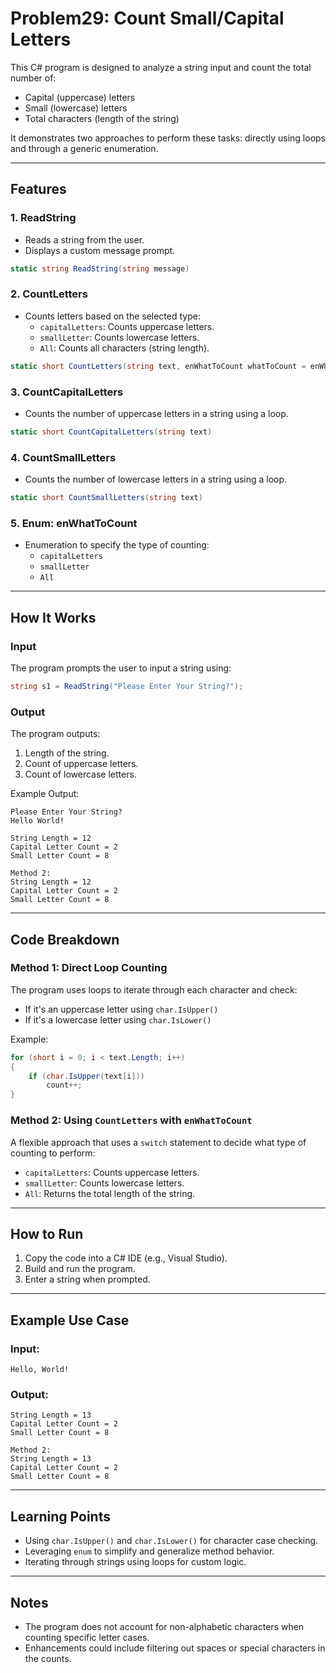 # Problem29: Count Small/Capital Letters

This C# program is designed to analyze a string input and count the total number of:

- Capital (uppercase) letters
- Small (lowercase) letters
- Total characters (length of the string)

It demonstrates two approaches to perform these tasks: directly using loops and through a generic enumeration.

---

## Features

### 1. **ReadString**
- Reads a string from the user.
- Displays a custom message prompt.

```csharp
static string ReadString(string message)
```

### 2. **CountLetters**
- Counts letters based on the selected type:
  - `capitalLetters`: Counts uppercase letters.
  - `smallLetter`: Counts lowercase letters.
  - `All`: Counts all characters (string length).

```csharp
static short CountLetters(string text, enWhatToCount whatToCount = enWhatToCount.All)
```

### 3. **CountCapitalLetters**
- Counts the number of uppercase letters in a string using a loop.

```csharp
static short CountCapitalLetters(string text)
```

### 4. **CountSmallLetters**
- Counts the number of lowercase letters in a string using a loop.

```csharp
static short CountSmallLetters(string text)
```

### 5. **Enum: enWhatToCount**
- Enumeration to specify the type of counting:
  - `capitalLetters`
  - `smallLetter`
  - `All`

---

## How It Works

### Input
The program prompts the user to input a string using:
```csharp
string s1 = ReadString("Please Enter Your String?");
```

### Output
The program outputs:
1. Length of the string.
2. Count of uppercase letters.
3. Count of lowercase letters.

Example Output:
```
Please Enter Your String?
Hello World!

String Length = 12
Capital Letter Count = 2
Small Letter Count = 8

Method 2:
String Length = 12
Capital Letter Count = 2
Small Letter Count = 8
```

---

## Code Breakdown

### Method 1: Direct Loop Counting
The program uses loops to iterate through each character and check:
- If it's an uppercase letter using `char.IsUpper()`
- If it's a lowercase letter using `char.IsLower()`

Example:
```csharp
for (short i = 0; i < text.Length; i++)
{
    if (char.IsUpper(text[i]))
        count++;
}
```

### Method 2: Using `CountLetters` with `enWhatToCount`
A flexible approach that uses a `switch` statement to decide what type of counting to perform:
- `capitalLetters`: Counts uppercase letters.
- `smallLetter`: Counts lowercase letters.
- `All`: Returns the total length of the string.

---

## How to Run
1. Copy the code into a C# IDE (e.g., Visual Studio).
2. Build and run the program.
3. Enter a string when prompted.

---

## Example Use Case
### Input:
```
Hello, World!
```
### Output:
```
String Length = 13
Capital Letter Count = 2
Small Letter Count = 8

Method 2:
String Length = 13
Capital Letter Count = 2
Small Letter Count = 8
```

---

## Learning Points
- Using `char.IsUpper()` and `char.IsLower()` for character case checking.
- Leveraging `enum` to simplify and generalize method behavior.
- Iterating through strings using loops for custom logic.

---

## Notes
- The program does not account for non-alphabetic characters when counting specific letter cases.
- Enhancements could include filtering out spaces or special characters in the counts.

